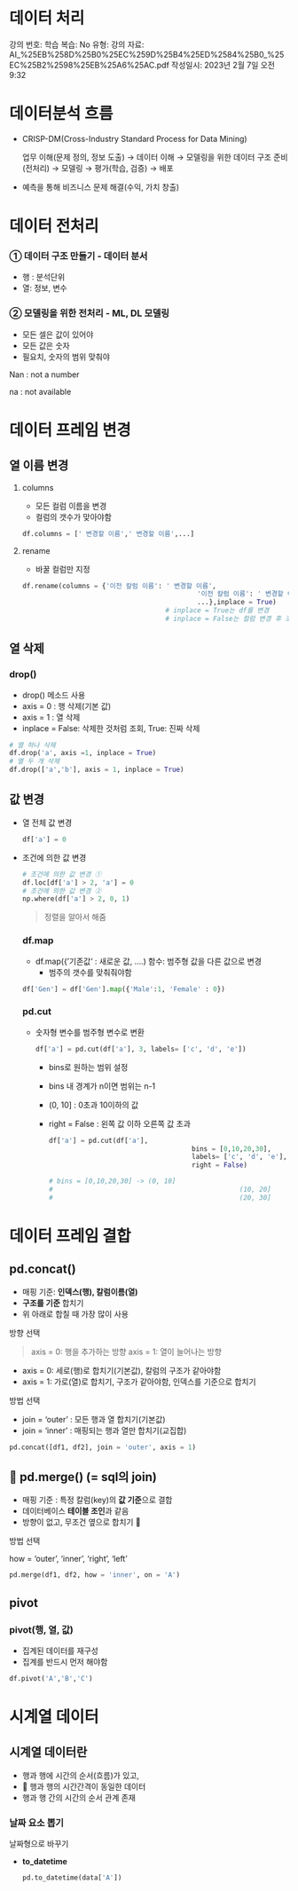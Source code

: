 # 데이터 처리

강의 번호: 학습
복습: No
유형: 강의
자료: AI_%25EB%258D%25B0%25EC%259D%25B4%25ED%2584%25B0_%25EC%25B2%2598%25EB%25A6%25AC.pdf
작성일시: 2023년 2월 7일 오전 9:32

# 데이터분석 흐름

- CRISP-DM(Cross-Industry Standard Process for Data Mining)
    
    업무 이해(문제 정의, 정보 도출) → 데이터 이해 → 모델링을 위한 데이터 구조 준비(전처리) → 모델링 → 평가(학습, 검증) → 배포
    
- 예측을 통해 비즈니스 문제 해결(수익, 가치 창출)

# **데이터 전처리**

### ① 데이터 구조 만들기 - 데이터 분서

- 행 : 분석단위
- 열: 정보, 변수

### ② 모델링을 위한 전처리 - ML, DL 모델링

- 모든 셀은 값이 있어야
- 모든 값은 숫자
- 필요치, 숫자의 범위 맞춰야

Nan : not a number

na : not available

# 데이터 프레임 변경

## 열 이름 변경

1. columns
    - 모든 컬럼 이름을 변경
    - 컬럼의 갯수가 맞아야함
    
    ```python
    df.columns = [' 변경할 이름',' 변경할 이름',...]
    ```
    
2. rename
    - 바꿀 컬럼만 지정
    
    ```python
    df.rename(columns = {'이전 칼럼 이름': ' 변경할 이름',
    											'이전 칼럼 이름': ' 변경할 이름',
    											...},inplace = True) 
    									# inplace = True는 df를 변경
    									# inplace = False는 컬럼 변경 후 조회
    ```
    

## 열 삭제

### drop()

- drop() 메소드 사용
- axis = 0 : 행 삭제(기본 값)
- axis = 1 : 열 삭제
- inplace = False: 삭제한 것처럼 조회,  True: 진짜 삭제

```python
# 열 하나 삭제
df.drop('a', axis =1, inplace = True)
# 열 두 개 삭제
df.drop(['a','b'], axis = 1, inplace = True)
```

## 값 변경

- 열 전체 값 변경
    
    ```python
    df['a'] = 0
    ```
    
- 조건에 의한 값 변경
    
    ```python
    # 조건에 의한 값 변경 ①
    df.loc[df['a'] > 2, 'a'] = 0
    # 조건에 의한 값 변경 ②
    np.where(df['a'] > 2, 0, 1)
    ```
    
    > 정렬을 알아서 해줌
    > 
    
    ### df.map
    
    - df.map({’기존값’ : 새로운 값, ….) 함수: 범주형 값을 다른 값으로 변경
        - 범주의 갯수를 맞춰줘야함
    
    ```python
    df['Gen'] = df['Gen'].map({'Male':1, 'Female' : 0})
    ```
    
    ### pd.cut
    
    - 숫자형 변수를 범주형 변수로 변환
        
        ```python
        df['a'] = pd.cut(df['a'], 3, labels= ['c', 'd', 'e'])
        ```
        
        - bins로 원하는 범위 설정
        - bins 내 경계가 n이면 범위는 n-1
        - (0, 10] : 0초과 10이하의 값
        - right = False : 왼쪽 값 이하 오른쪽 값 초과
            
            ```python
            df['a'] = pd.cut(df['a'], 
            									bins = [0,10,20,30], 
            									labels= ['c', 'd', 'e'],
            									right = False)
            
            # bins = [0,10,20,30] -> (0, 10]
            #												(10, 20]
            #												(20, 30]
            
            ```
            

# 데이터 프레임 결합

## pd.concat()

- 매핑 기준: **인덱스(행), 칼럼이름(열)**
- **구조를 기준** 합치기
- 위 아래로 합칠 때 가장 많이 사용

방향 선택

> axis = 0: 행을 추가하는 방향
axis = 1: 열이 늘어나는 방향
> 
- axis = 0: 세로(행)로 합치기(기본값), 칼럼의 구조가 같아야함
- axis = 1: 가로(열)로 합치기, 구조가 같아야함, 인덱스를 기준으로 합치기

방법 선택

- join = ‘outer’ : 모든 행과 열 합치기(기본값)
- join = ‘inner’ : 매핑되는 행과 열만 합치기(교집합)

```python
pd.concat([df1, df2], join = 'outer', axis = 1)
```

## 🌟 pd.merge() (= sql의 join)

- 매핑 기준 : 특정 칼럼(key)의 **값 기준**으로 결합
- 데이터베이스 **테이블 조인**과 같음
- 방향이 없고, 무조건 옆으로 합치기 🌟

방법 선택

how = ‘outer’, ‘inner’, ‘right’, ‘left’

```python
pd.merge(df1, df2, how = 'inner', on = 'A')
```

## pivot

### pivot(행, 열, 값)

- 집계된 데이터를 재구성
- 집계를 반드시 먼저 해야함

```python
df.pivot('A','B','C')
```

# 시계열 데이터

## 시계열 데이터란

- 행과 행에 시간의 순서(흐름)가 있고,
- 🌟 행과 행의 시간간격이 동일한 데이터
- 행과 행 간의 시간의 순서 관계 존재

### 날짜 요소 뽑기

날짜형으로 바꾸기

- **to_datetime**
    
    ```python
    pd.to_datetime(data['A'])
    ```
    

###
